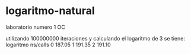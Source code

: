 logaritmo-natural
=================

laboratorio numero 1 OC

utilizando 100000000 iteraciones y calculando el logaritmo de 3 se tiene:
	logaritmo 			ns/calls
      0						187.05
     1 						191.35
     2						191.10